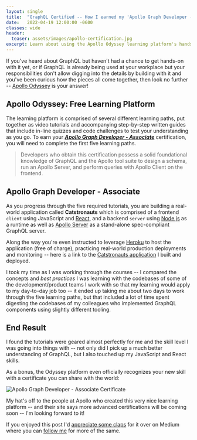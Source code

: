 ```yaml
---
layout: single
title:  "GraphQL Certified -- How I earned my 'Apollo Graph Developer - Associate' certification in 2 days for free"
date:   2022-04-19 12:00:00 -0600
classes: wide
header:
  teaser: assets/images/apollo-certification.jpg
excerpt: Learn about using the Apollo Odyssey learning platform's hands-on tutorials to start your GraphQL journey, reinforce your knowledge, and become a certified Graph Developer
---
```

If you've heard about GraphQL but haven't had a chance to get hands-on with it yet, or if GraphQL is already being used at your workplace but your responsibilities don't allow digging into the details by building with it and you've been curious how the pieces all come together, then look no further -- [Apollo Odyssey](https://www.apollographql.com/tutorials/) is your answer!

## Apollo Odyssey: Free Learning Platform
The learning platform is comprised of several different learning paths, put together as video tutorials and accompanying step-by-step written guides that include in-line quizzes and code challenges to test your understanding as you go.  To earn your [***Apollo Graph Developer - Associate***](https://www.apollographql.com/tutorials/certifications/apollo-graph-associate) certification, you will need to complete the first five learning paths.

> Developers who obtain this certification possess a solid foundational knowledge of GraphQL and the Apollo tool suite to design a schema, run an Apollo Server, and perform queries with Apollo Client on the frontend.

## Apollo Graph Developer - Associate
As you progress through the five required tutorials, you are building a real-world application called **Catstronauts** which is comprised of a frontend `client` using JavaScript and [React](https://reactjs.org), and a backend `server` using [Node.js](https://nodejs.org/en/) as a runtime as well as [Apollo Server](https://www.apollographql.com/docs/apollo-server) as a stand-alone spec-compliant GraphQL server.

Along the way you're even instructed to leverage [Heroku](https://www.heroku.com) to host the application (free of charge), practicing real-world production deployments and monitoring -- here is a link to the [Catstronauts application](https://gerk-lift-off-client.herokuapp.com) I built and deployed.

I took my time as I was working through the courses -- I compared the concepts and *best practices* I was learning with the codebases of some of the development/product teams I work with so that my learning would apply to my day-to-day job too -- it ended up taking me about two days to work through the five learning paths, but that included a lot of time spent digesting the codebases of my colleagues who implemented GraphQL components using slightly different tooling.

## End Result
I found the tutorials were geared almost perfectly for me and the skill level I was going into things with -- not only did I pick up a much better understanding of GraphQL, but I also touched up my JavaScript and React skills.

As a bonus, the Odyssey platform even officially recognizes your new skill with a certificate you can share with the world:

![Apollo Graph Developer - Associate Certificate](https://pbs.twimg.com/card_img/1516281717648244738/8Gc3CLez?format=jpg&name=medium "Apollo Graph Developer - Associate Certificate")

My hat's off to the people at Apollo who created this very nice learning platform -- and their site says more advanced certifications will be coming soon -- I'm looking forward to it!

If you enjoyed this post I'd [appreciate some claps](https://medium.com/@gerkElznik/graphql-certified-how-i-earned-my-apollo-graph-developer-associate-certification-in-2-days-605899314734) for it over on Medium where you can [follow me](https://medium.com/@gerkElznik) for more of the same.
